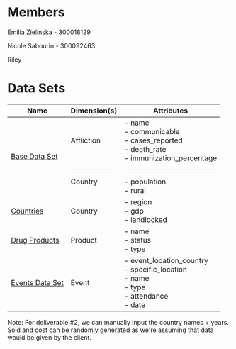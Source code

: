 # Members

Emilia Zielinska - 300018129

Nicole Sabourin - 300092463

Riley

# Data Sets
| Name | Dimension(s) | Attributes |
| - | - | - |
| [Base Data Set](https://datacatalog.worldbank.org/search/dataset/0037652/Health-Nutrition-and-Population-Statistics) | <br><br>Affliction<br><br><br><hr> Country <br><br> | - name <br> - communicable <br> - cases_reported <br> - death_rate <br> - immunization_percentage <hr> - population <br> - rural |
| [Countries](https://www.kaggle.com/fernandol/countries-of-the-world) | Country | - region <br> - gdp <br> - landlocked |
| [Drug Products](https://open.canada.ca/data/en/dataset/bf55e42a-63cb-4556-bfd8-44f26e5a36fe) | Product | - name <br> - status <br> - type |
| [Events Data Set](https://figshare.com/articles/dataset/EventWiki/3171472) | Event | - event_location_country <br> - specific_location <br> - name <br> - type <br> - attendance <br> - date |

Note: For deliverable #2, we can manually input the country names + years. <br>
Sold and cost can be randomly generated as we're assuming that data would be given by the client.